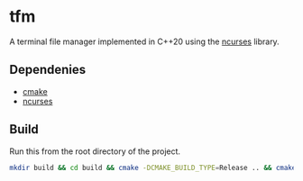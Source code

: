 # tfm

A terminal file manager implemented in C++20 using the [ncurses](https://www.gnu.org/software/ncurses/) library.

## Dependenies

- [cmake](https://cmake.org)
- [ncurses](https://invisible-island.net/ncurses)

## Build

Run this from the root directory of the project.

```bash
mkdir build && cd build && cmake -DCMAKE_BUILD_TYPE=Release .. && cmake --build .
```

